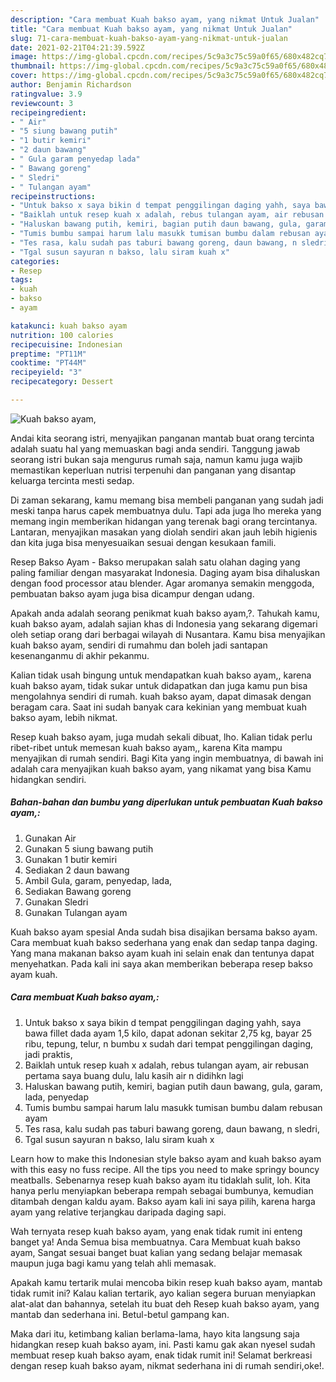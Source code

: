 ```yaml
---
description: "Cara membuat Kuah bakso ayam, yang nikmat Untuk Jualan"
title: "Cara membuat Kuah bakso ayam, yang nikmat Untuk Jualan"
slug: 71-cara-membuat-kuah-bakso-ayam-yang-nikmat-untuk-jualan
date: 2021-02-21T04:21:39.592Z
image: https://img-global.cpcdn.com/recipes/5c9a3c75c59a0f65/680x482cq70/kuah-bakso-ayam-foto-resep-utama.jpg
thumbnail: https://img-global.cpcdn.com/recipes/5c9a3c75c59a0f65/680x482cq70/kuah-bakso-ayam-foto-resep-utama.jpg
cover: https://img-global.cpcdn.com/recipes/5c9a3c75c59a0f65/680x482cq70/kuah-bakso-ayam-foto-resep-utama.jpg
author: Benjamin Richardson
ratingvalue: 3.9
reviewcount: 3
recipeingredient:
- " Air"
- "5 siung bawang putih"
- "1 butir kemiri"
- "2 daun bawang"
- " Gula garam penyedap lada"
- " Bawang goreng"
- " Sledri"
- " Tulangan ayam"
recipeinstructions:
- "Untuk bakso x saya bikin d tempat penggilingan daging yahh, saya bawa fillet dada ayam 1,5 kilo, dapat adonan sekitar 2,75 kg, bayar 25 ribu, tepung, telur, n bumbu x sudah dari tempat penggilingan daging, jadi praktis,"
- "Baiklah untuk resep kuah x adalah, rebus tulangan ayam, air rebusan pertama saya buang dulu, lalu kasih air n didihkn lagi"
- "Haluskan bawang putih, kemiri, bagian putih daun bawang, gula, garam, lada, penyedap"
- "Tumis bumbu sampai harum lalu masukk tumisan bumbu dalam rebusan ayam"
- "Tes rasa, kalu sudah pas taburi bawang goreng, daun bawang, n sledri,"
- "Tgal susun sayuran n bakso, lalu siram kuah x"
categories:
- Resep
tags:
- kuah
- bakso
- ayam

katakunci: kuah bakso ayam 
nutrition: 100 calories
recipecuisine: Indonesian
preptime: "PT11M"
cooktime: "PT44M"
recipeyield: "3"
recipecategory: Dessert

---
```



![Kuah bakso ayam,](https://img-global.cpcdn.com/recipes/5c9a3c75c59a0f65/680x482cq70/kuah-bakso-ayam-foto-resep-utama.jpg)

Andai kita seorang istri, menyajikan panganan mantab buat orang tercinta adalah suatu hal yang memuaskan bagi anda sendiri. Tanggung jawab seorang istri bukan saja mengurus rumah saja, namun kamu juga wajib memastikan keperluan nutrisi terpenuhi dan panganan yang disantap keluarga tercinta mesti sedap.

Di zaman  sekarang, kamu memang bisa membeli panganan yang sudah jadi meski tanpa harus capek membuatnya dulu. Tapi ada juga lho mereka yang memang ingin memberikan hidangan yang terenak bagi orang tercintanya. Lantaran, menyajikan masakan yang diolah sendiri akan jauh lebih higienis dan kita juga bisa menyesuaikan sesuai dengan kesukaan famili. 

Resep Bakso Ayam - Bakso merupakan salah satu olahan daging yang paling familiar dengan masyarakat Indonesia. Daging ayam bisa dihaluskan dengan food processor atau blender. Agar aromanya semakin menggoda, pembuatan bakso ayam juga bisa dicampur dengan udang.

Apakah anda adalah seorang penikmat kuah bakso ayam,?. Tahukah kamu, kuah bakso ayam, adalah sajian khas di Indonesia yang sekarang digemari oleh setiap orang dari berbagai wilayah di Nusantara. Kamu bisa menyajikan kuah bakso ayam, sendiri di rumahmu dan boleh jadi santapan kesenanganmu di akhir pekanmu.

Kalian tidak usah bingung untuk mendapatkan kuah bakso ayam,, karena kuah bakso ayam, tidak sukar untuk didapatkan dan juga kamu pun bisa mengolahnya sendiri di rumah. kuah bakso ayam, dapat dimasak dengan beragam cara. Saat ini sudah banyak cara kekinian yang membuat kuah bakso ayam, lebih nikmat.

Resep kuah bakso ayam, juga mudah sekali dibuat, lho. Kalian tidak perlu ribet-ribet untuk memesan kuah bakso ayam,, karena Kita mampu menyajikan di rumah sendiri. Bagi Kita yang ingin membuatnya, di bawah ini adalah cara menyajikan kuah bakso ayam, yang nikamat yang bisa Kamu hidangkan sendiri.

<!--inarticleads1-->

##### Bahan-bahan dan bumbu yang diperlukan untuk pembuatan Kuah bakso ayam,:

1. Gunakan  Air
1. Gunakan 5 siung bawang putih
1. Gunakan 1 butir kemiri
1. Sediakan 2 daun bawang
1. Ambil  Gula, garam, penyedap, lada,
1. Sediakan  Bawang goreng
1. Gunakan  Sledri
1. Gunakan  Tulangan ayam


Kuah bakso ayam spesial Anda sudah bisa disajikan bersama bakso ayam. Cara membuat kuah bakso sederhana yang enak dan sedap tanpa daging. Yang mana makanan bakso ayam kuah ini selain enak dan tentunya dapat menyehatkan. Pada kali ini saya akan memberikan beberapa resep bakso ayam kuah. 

<!--inarticleads2-->

##### Cara membuat Kuah bakso ayam,:

1. Untuk bakso x saya bikin d tempat penggilingan daging yahh, saya bawa fillet dada ayam 1,5 kilo, dapat adonan sekitar 2,75 kg, bayar 25 ribu, tepung, telur, n bumbu x sudah dari tempat penggilingan daging, jadi praktis,
1. Baiklah untuk resep kuah x adalah, rebus tulangan ayam, air rebusan pertama saya buang dulu, lalu kasih air n didihkn lagi
1. Haluskan bawang putih, kemiri, bagian putih daun bawang, gula, garam, lada, penyedap
1. Tumis bumbu sampai harum lalu masukk tumisan bumbu dalam rebusan ayam
1. Tes rasa, kalu sudah pas taburi bawang goreng, daun bawang, n sledri,
1. Tgal susun sayuran n bakso, lalu siram kuah x


Learn how to make this Indonesian style bakso ayam and kuah bakso ayam with this easy no fuss recipe. All the tips you need to make springy bouncy meatballs. Sebenarnya resep kuah bakso ayam itu tidaklah sulit, loh. Kita hanya perlu menyiapkan beberapa rempah sebagai bumbunya, kemudian ditambah dengan kaldu ayam. Bakso ayam kali ini saya pilih, karena harga ayam yang relative terjangkau daripada daging sapi. 

Wah ternyata resep kuah bakso ayam, yang enak tidak rumit ini enteng banget ya! Anda Semua bisa membuatnya. Cara Membuat kuah bakso ayam, Sangat sesuai banget buat kalian yang sedang belajar memasak maupun juga bagi kamu yang telah ahli memasak.

Apakah kamu tertarik mulai mencoba bikin resep kuah bakso ayam, mantab tidak rumit ini? Kalau kalian tertarik, ayo kalian segera buruan menyiapkan alat-alat dan bahannya, setelah itu buat deh Resep kuah bakso ayam, yang mantab dan sederhana ini. Betul-betul gampang kan. 

Maka dari itu, ketimbang kalian berlama-lama, hayo kita langsung saja hidangkan resep kuah bakso ayam, ini. Pasti kamu gak akan nyesel sudah membuat resep kuah bakso ayam, enak tidak rumit ini! Selamat berkreasi dengan resep kuah bakso ayam, nikmat sederhana ini di rumah sendiri,oke!.

